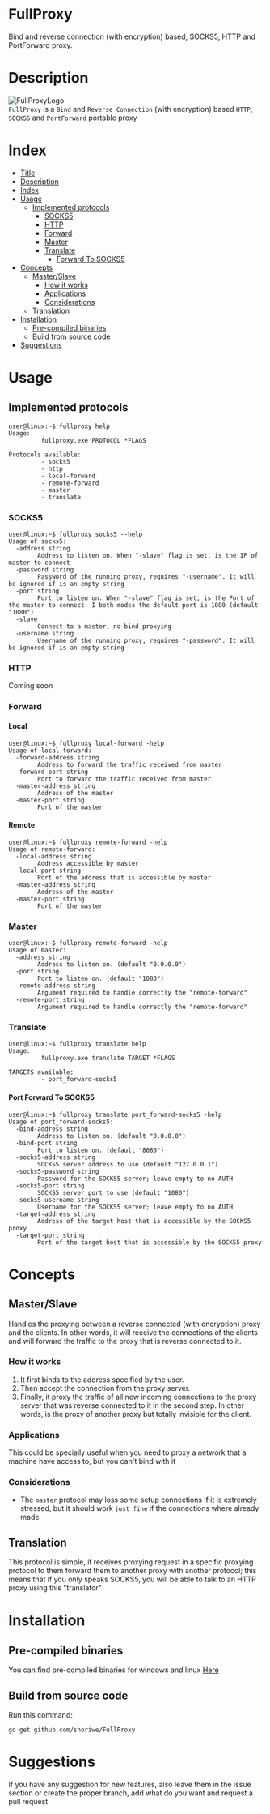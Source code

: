 # FullProxy
 Bind and reverse connection (with encryption) based, SOCKS5, HTTP and PortForward proxy.
 
# Description
![FullProxyLogo](https://raw.githubusercontent.com/shoriwe/FullProxy/master/logo/full-proxy-logo.PNG) \
`FullProxy` is a `Bind` and `Reverse Connection` (with encryption) based `HTTP`, `SOCKS5` and `PortForward` portable proxy
# Index
* [Title](#fullproxy)
* [Description](#description)
* [Index](#index)
* [Usage](#usage)
    * [Implemented protocols](#implemented-protocols)
        * [SOCKS5](#socks5)
        * [HTTP](#http)
        * [Forward](#forward)
        * [Master](#master)
        * [Translate](#translate)
            * [Forward To SOCKS5](#port-forward-to-socks5)
* [Concepts](#concepts)
    * [Master/Slave](#masterslave)
        * [How it works](#how-it-works)
        * [Applications](#applications)
        * [Considerations](#considerations)
    * [Translation](#translation)
* [Installation](#installation)
    * [Pre-compiled binaries](#pre-compiled-binaries)
    * [Build from source code](#build-from-source-code)
* [Suggestions](#suggestions)
# Usage
## Implemented protocols
```
user@linux:~$ fullproxy help
Usage:
         fullproxy.exe PROTOCOL *FLAGS

Protocols available:
         - socks5
         - http
         - local-forward
         - remote-forward
         - master
         - translate
```
### SOCKS5
```
user@linux:~$ fullproxy socks5 --help
Usage of socks5:
  -address string
        Address to listen on. When "-slave" flag is set, is the IP of master to connect
  -password string
        Password of the running proxy, requires "-username". It will be ignored if is an empty string
  -port string
        Port to listen on. When "-slave" flag is set, is the Port of the master to connect. I both modes the default port is 1080 (default "1080")
  -slave
        Connect to a master, no bind proxying
  -username string
        Username of the running proxy, requires "-password". It will be ignored if is an empty string
```
### HTTP
Coming soon
### Forward
#### Local
```
user@linux:~$ fullproxy local-forward -help
Usage of local-forward:
  -forward-address string
        Address to forward the traffic received from master
  -forward-port string
        Port to forward the traffic received from master
  -master-address string
        Address of the master
  -master-port string
        Port of the master
```
#### Remote
```
user@linux:~$ fullproxy remote-forward -help
Usage of remote-forward:
  -local-address string
        Address accessible by master
  -local-port string
        Port of the address that is accessible by master
  -master-address string
        Address of the master
  -master-port string
        Port of the master
```
### Master
```
user@linux:~$ fullproxy remote-forward -help
Usage of master:
  -address string
        Address to listen on. (default "0.0.0.0")
  -port string
        Port to listen on. (default "1080")
  -remote-address string
        Argument required to handle correctly the "remote-forward"
  -remote-port string
        Argument required to handle correctly the "remote-forward"
```
### Translate
```
user@linux:~$ fullproxy translate help
Usage:
         fullproxy.exe translate TARGET *FLAGS

TARGETS available:
         - port_forward-socks5
```
#### Port Forward To SOCKS5
```
user@linux:~$ fullproxy translate port_forward-socks5 -help
Usage of port_forward-socks5:
  -bind-address string
        Address to listen on. (default "0.0.0.0")
  -bind-port string
        Port to listen on. (default "8080")
  -socks5-address string
        SOCKS5 server address to use (default "127.0.0.1")
  -socks5-password string
        Password for the SOCKS5 server; leave empty to no AUTH
  -socks5-port string
        SOCKS5 server port to use (default "1080")
  -socks5-username string
        Username for the SOCKS5 server; leave empty to no AUTH
  -target-address string
        Address of the target host that is accessible by the SOCKS5 proxy
  -target-port string
        Port of the target host that is accessible by the SOCKS5 proxy
```
# Concepts
## Master/Slave
Handles the proxying between a reverse connected (with encryption) proxy and the clients. In other words, it will receive the connections of the clients and will forward the traffic to the proxy that is reverse connected to it.
### How it works
1. It first binds to the address specified by the user.
2. Then accept the connection from the proxy server.
3. Finally, it proxy the traffic of all new incoming connections to the proxy server that was reverse connected to it in the second step.
In other words, is the proxy of another proxy but totally invisible for the client.
### Applications
This could be specially useful when you need to proxy a network that a machine have access to, but you can't bind with it
### Considerations
- The `master` protocol may loss some setup connections if it is extremely stressed, but it should work `just fine` if the connections where already made
## Translation
This protocol is simple, it receives proxying request in a specific proxying protocol to them forward them to another proxy with another protocol; this means that if you only speaks SOCKS5, you will be able to talk to an HTTP proxy using this "translator" 
# Installation
## Pre-compiled binaries
You can find pre-compiled binaries for windows and linux [Here](https://github.com/shoriwe/FullProxy/tree/master/build)
## Build from source code
Run this command:
```
go get github.com/shoriwe/FullProxy
```
# Suggestions
If you have any suggestion for new features, also leave them in the issue section or create the proper branch, add what do you want and request a pull request
